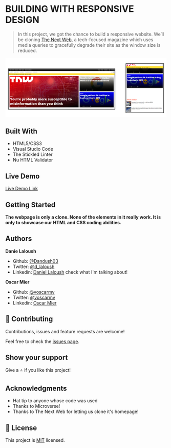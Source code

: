 # BUILDING WITH RESPONSIVE DESIGN

> In this project, we got the chance to build a responsive website. We’ll be cloning [The Next Web](http://thenextweb.com/), a tech-focused magazine which uses media queries to gracefully degrade their site as the window size is reduced.

![screenshot](./app_screenshot.png)

## Built With

- HTML5/CSS3
- Visual Studio Code
- The Stickled Linter
- Nu HTML Validator

## Live Demo

[Live Demo Link](https://rawcdn.githack.com/Dandush03/Building-with-Responsive-Design/a599e29ee4f236d0a85c1bdc2da718d3286eee8b/index.html)


## Getting Started

**The webpage is only a clone. None of the elements in it really work. It is only to showcase our HTML and CSS coding abilities.**

## Authors

**Danie Laloush**
- Github: [@Dandush03](https://github.com/Dandush03)
- Twitter: [@d_laloush](https://twitter.com/d_laloush)
- Linkedin: [Daniel Laloush](https://www.linkedin.com/in/daniel-laloush-0a7331a9) check what I'm talking about!

**Oscar Mier**
- Github: [@voscarmv](https://github.com/voscarmv)
- Twitter: [@voscarmv](https://twitter.com/voscarmv)
- Linkedin: [Oscar Mier](https://www.linkedin.com/in/oscar-mier-072984196/) 

## 🤝 Contributing

Contributions, issues and feature requests are welcome!

Feel free to check the [issues page](./issues/).

## Show your support

Give a ⭐️ if you like this project!

## Acknowledgments

- Hat tip to anyone whose code was used
- Thanks to Microverse!
- Thanks to The Next Web for letting us clone it's homepage!

## 📝 License

This project is [MIT](lic.url) licensed.